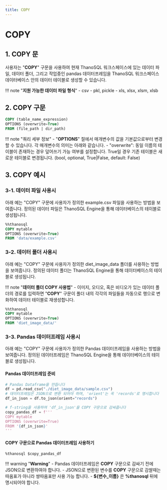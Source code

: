 ```yaml
---
title: COPY
---
```


# __COPY__

## __1. COPY 문__

사용자는 "__COPY__" 구문을 사용하여 현재 ThanoSQL 워크스페이스에 있는 데이터 파일, 데이터 폴더, 그리고 작업중인 pandas 데이터프레임을 ThanoSQL 워크스페이스 데이터베이스 안의 데이터 테이블로 생성할 수 있습니다.

!!! note "__지원 가능한 데이터 파일 형식__"
    - csv
    - pkl, pickle
    - xls, xlsx, xlsm, xlsb

## __2. COPY 구문__

```sql
COPY (table_name_expression)
OPTIONS (overwrite=True)
FROM (file_path | dir_path)
```

!!! note "쿼리 세부 정보"
    - "__OPTIONS__" 절에서 매개변수의 값을 기본값으로부터 변경할 수 있습니다. 각 매개변수의 의미는 아래와 같습니다.
        - "overwrite": 동일 이름의 테이블이 존재하는 경우 덮어쓰기 가능 여부를 설정합니다. True일 경우 기존 테이블은 새로운 테이블로 변경됩니다. (bool, optional, True|False, default: False)

## __3. COPY 예시__

### __3-1. 데이터 파일 사용시__

아래 예는 "COPY" 구문에 사용자가 정의한 example.csv 파일을 사용하는 방법을 보여줍니다. 정의된 데이터 파일은 ThanoSQL Engine을 통해 데이터베이스의 테이블로 생성됩니다.

```sql
%%thanosql
COPY mytable
OPTIONS (overwrite=True)
FROM 'data/example.csv'
```

### __3-2. 데이터 폴더 사용시__

아래 예는 "COPY" 구문에 사용자가 정의한 diet_image_data 폴더를 사용하는 방법을 보여줍니다. 정의된 데이터 폴더는 ThanoSQL Engine을 통해 데이터베이스의 테이블로 생성됩니다.

!!! note "__데이터 폴더 COPY 사용법__"
    - 이미지, 오디오, 혹은 비디오가 있는 데이터 폴더의 경로를 입력하면 "__COPY__" 구문이 폴더 내의 각각의 파일들을 자동으로 행으로 변화하여 데이터 테이블로 재생성합니다.

```sql
%%thanosql
COPY mytable
OPTIONS (overwrite=True)
FROM 'diet_image_data/'
```

### __3-3. Pandas 데이터프레임 사용시__

아래 예는 "COPY" 구문에 사용자가 정의한 Pandas 데이터프레임을 사용하는 방법을 보여줍니다. 정의된 데이터프레임은 ThanoSQL Engine을 통해 데이터베이스의 테이블로 생성됩니다.

#### Pandas 데이터프레임 준비
```python
# Pandas Dataframe을 만듭니다 
df = pd.read_csv("./diet_image_data/sample.csv")
# 데이터프레임은 JSON으로 변환 되어야 하며, 'orient'는 꼭 'records'로 명시합니다
df_in_json = df.to_json(orient="records")

# f-string을 사용하여 'df_in_json'을 COPY 구문으로 감싸줍니다
copy_pandas_df = f'''
COPY mytable
OPTIONS (overwrite=True)
FROM '{df_in_json}'
'''
```

#### COPY 구문으로 Pandas 데이터프레임 사용하기 

```sql
%thanosql $copy_pandas_df
```

!!! warning "__Warning__"
    - Pandas 데이터프레임은 __COPY__ 구문으로 감싸기 전에 JSON으로 변환하여야 합니다.
    - JSON으로 변환된 변수를 __COPY__ 구문으로 감쌀때는 따옴표가 아니라 쌍따옴표만 사용 가능 합니다. 
    - __${변수_이름}__ 은 __%thanosql__ 뒤에 명시되어야 합니다.